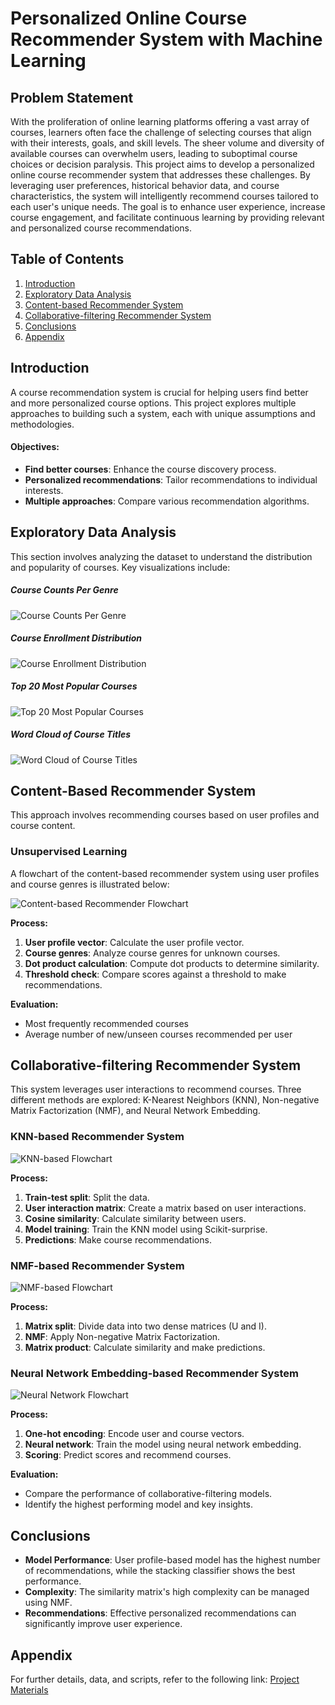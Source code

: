# Personalized Online Course Recommender System with Machine Learning

## Problem Statement
With the proliferation of online learning platforms offering a vast array of courses, learners often face the challenge of selecting courses that align with their interests, goals, and skill levels. The sheer volume and diversity of available courses can overwhelm users, leading to suboptimal course choices or decision paralysis. This project aims to develop a personalized online course recommender system that addresses these challenges. By leveraging user preferences, historical behavior data, and course characteristics, the system will intelligently recommend courses tailored to each user's unique needs. The goal is to enhance user experience, increase course engagement, and facilitate continuous learning by providing relevant and personalized course recommendations.

## Table of Contents
1. [Introduction](#introduction)
2. [Exploratory Data Analysis](#exploratory-data-analysis)
3. [Content-based Recommender System](#content-based-recommender-system)
4. [Collaborative-filtering Recommender System](#collaborative-filtering-recommender-system)
5. [Conclusions](#conclusions)
6. [Appendix](#appendix)

## Introduction

A course recommendation system is crucial for helping users find better and more personalized course options. This project explores multiple approaches to building such a system, each with unique assumptions and methodologies.

#### Objectives:

- **Find better courses**: Enhance the course discovery process.
- **Personalized recommendations**: Tailor recommendations to individual interests.
- **Multiple approaches**: Compare various recommendation algorithms.

## Exploratory Data Analysis

This section involves analyzing the dataset to understand the distribution and popularity of courses. Key visualizations include:

##### Course Counts Per Genre

![Course Counts Per Genre](https://github.com/abhishek-sriram/Personalized-Online-Course-Recommender-System/blob/main/Screenshots/Screenshot_1.png)

##### Course Enrollment Distribution

![Course Enrollment Distribution](https://github.com/abhishek-sriram/Personalized-Online-Course-Recommender-System/blob/main/Screenshots/Screenshot_2.png)


##### Top 20 Most Popular Courses

![Top 20 Most Popular Courses](https://github.com/abhishek-sriram/Personalized-Online-Course-Recommender-System/blob/main/Screenshots/Screenshot_3.png)


##### Word Cloud of Course Titles

![Word Cloud of Course Titles](https://github.com/abhishek-sriram/Personalized-Online-Course-Recommender-System/blob/main/Screenshots/Screenshot_4.png)

## Content-Based Recommender System

This approach involves recommending courses based on user profiles and course content.

### Unsupervised Learning

A flowchart of the content-based recommender system using user profiles and course genres is illustrated below:

![Content-based Recommender Flowchart](flowchart1.png)

**Process:**
1. **User profile vector**: Calculate the user profile vector.
2. **Course genres**: Analyze course genres for unknown courses.
3. **Dot product calculation**: Compute dot products to determine similarity.
4. **Threshold check**: Compare scores against a threshold to make recommendations.

**Evaluation:**
- Most frequently recommended courses
- Average number of new/unseen courses recommended per user

## Collaborative-filtering Recommender System

This system leverages user interactions to recommend courses. Three different methods are explored: K-Nearest Neighbors (KNN), Non-negative Matrix Factorization (NMF), and Neural Network Embedding.

### KNN-based Recommender System
![KNN-based Flowchart](flowchart2.png)

**Process:**
1. **Train-test split**: Split the data.
2. **User interaction matrix**: Create a matrix based on user interactions.
3. **Cosine similarity**: Calculate similarity between users.
4. **Model training**: Train the KNN model using Scikit-surprise.
5. **Predictions**: Make course recommendations.

### NMF-based Recommender System
![NMF-based Flowchart](flowchart3.png)

**Process:**
1. **Matrix split**: Divide data into two dense matrices (U and I).
2. **NMF**: Apply Non-negative Matrix Factorization.
3. **Matrix product**: Calculate similarity and make predictions.

### Neural Network Embedding-based Recommender System
![Neural Network Flowchart](flowchart4.png)

**Process:**
1. **One-hot encoding**: Encode user and course vectors.
2. **Neural network**: Train the model using neural network embedding.
3. **Scoring**: Predict scores and recommend courses.

**Evaluation:**
- Compare the performance of collaborative-filtering models.
- Identify the highest performing model and key insights.

## Conclusions

- **Model Performance**: User profile-based model has the highest number of recommendations, while the stacking classifier shows the best performance.
- **Complexity**: The similarity matrix's high complexity can be managed using NMF.
- **Recommendations**: Effective personalized recommendations can significantly improve user experience.

## Appendix

For further details, data, and scripts, refer to the following link:
[Project Materials](https://drive.google.com/drive/folders/1OKcl56MRC4ShCSxeGA7x3dQPyf84i6rm?usp=sharing)
